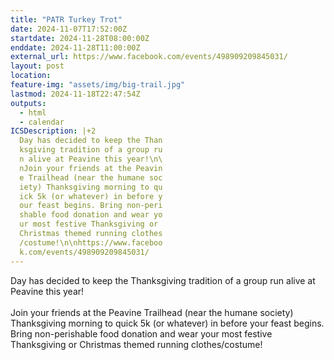 ```yaml
---
title: "PATR Turkey Trot"
date: 2024-11-07T17:52:00Z
startdate: 2024-11-28T08:00:00Z
enddate: 2024-11-28T11:00:00Z
external_url: https://www.facebook.com/events/498909209845031/
layout: post
location: 
feature-img: "assets/img/big-trail.jpg"
lastmod: 2024-11-18T22:47:54Z
outputs:
  - html
  - calendar
ICSDescription: |+2
  Day has decided to keep the Than  ksgiving tradition of a group ru  n alive at Peavine this year!\n\  nJoin your friends at the Peavin  e Trailhead (near the humane soc  iety) Thanksgiving morning to qu  ick 5k (or whatever) in before y  our feast begins. Bring non-peri  shable food donation and wear yo  ur most festive Thanksgiving or   Christmas themed running clothes  /costume!\n\nhttps://www.faceboo  k.com/events/498909209845031/
---
```


Day has decided to keep the Thanksgiving tradition of a group run alive at Peavine this year!<br>
  <br>
  Join your friends at the Peavine Trailhead (near the humane society) Thanksgiving morning to quick 5k (or whatever) in before your feast begins. Bring non-perishable food donation and wear your most festive Thanksgiving or Christmas themed running clothes/costume!<br>
  <br>
  
